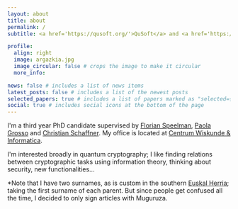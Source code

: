 ```yaml
---
layout: about
title: about
permalink: /
subtitle: <a href='https://qusoft.org/'>QuSoft</a> and <a href='https://mns-research.nl/'>MNS, University of Amsterdam</a>, Netherlands.

profile:
  align: right
  image: argazkia.jpg
  image_circular: false # crops the image to make it circular
  more_info:

news: false # includes a list of news items
latest_posts: false # includes a list of the newest posts
selected_papers: true # includes a list of papers marked as "selected={true}"
social: true # includes social icons at the bottom of the page
---
```


I'm a third year PhD candidate supervised by [Florian Speelman](https://www.cwi.nl/en/people/florian-speelman/), [Paola Grosso](https://staff.fnwi.uva.nl/p.grosso/) and [Christian Schaffner](https://staff.science.uva.nl/c.schaffner/). My office is located at [Centrum Wiskunde & Informatica](https://www.cwi.nl).

I'm interested broadly in quantum cryptography; I like finding relations between cryptographic tasks using information theory, thinking about security, new functionalities...

*Note that I have two surnames, as is custom in the southern [Euskal Herria](https://en.wikipedia.org/wiki/Basque_Country_(greater_region)); taking the first surname of each parent. But since people get confused all the time, I decided to only sign articles with Muguruza.
